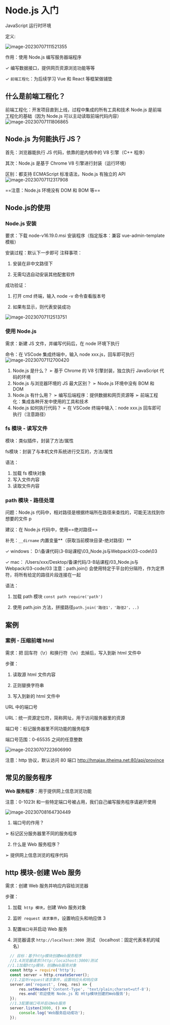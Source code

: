 # Node.js 入门

 JavaScript 运行时环境

定义:

![image-20230707111521355](./Typora-image/image-20230707111521355.png)

作用：使用 Node.js 编写服务器端程序

 ✓ 编写数据接口，提供网页资源浏览功能等等 

✓ `前端工程化`：为后续学习 Vue 和 React 等框架做铺垫 

## 什么是前端工程化？

前端工程化：开发项目直到上线，过程中集成的所有工具和技术 Node.js 是前端工程化的基础（因为 Node.js 可以主动读取前端代码内容）![image-20230707111806865](./Typora-image/image-20230707111806865.png)

## Node.js 为何能执行 JS？

首先：浏览器能执行 JS 代码，依靠的是内核中的 V8 引擎（C++ 程序）

 其次：Node.js 是基于 Chrome V8 引擎进行封装（运行环境） 

区别：都支持 ECMAScript 标准语法，Node.js 有独立的 API![image-20230707112317908](./Typora-image/image-20230707112317908.png)

==注意：Node.js 环境没有 DOM 和 BOM 等==

## Node.js的使用

### Node.js 安装

要求：下载 node-v16.19.0.msi 安装程序（指定版本：兼容 vue-admin-template 模板） 

安装过程：默认下一步即可 注释事项： 

1. 安装在非中文路径下

2.  无需勾选自动安装其他配套软件

成功验证： 

1. 打开 cmd 终端，输入 node -v 命令查看版本号 

2. 如果有显示，则代表安装成功

![image-20230707112513751](./Typora-image/image-20230707112513751.png)

### 使用 Node.js

需求：新建 JS 文件，并编写代码后，在 node 环境下执行 

命令：在 VSCode 集成终端中，输入 node xxx.js，回车即可执行![image-20230707112700420](./Typora-image/image-20230707112700420.png)

1. Node.js 是什么？ 
➢ 基于 Chrome 的 V8 引擎封装，独立执行 JavaScript 代码的环境 
2. Node.js 与浏览器环境的 JS 最大区别？ 
➢ Node.js 环境中没有 BOM 和 DOM
3. Node.js 有什么用？ 
➢ 编写后端程序：提供数据和网页资源等
➢ 前端工程化：集成各种开发中使用的工具和技术 
4. Node.js 如何执行代码？
➢ 在 VSCode 终端中输入：node xxx.js 回车即可执行（注意路径）

### fs 模块 - 读写文件

模块：类似插件，封装了方法/属性 

fs模块：封装了与本机文件系统进行交互的，方法/属性 

语法： 

1. 加载 fs 模块对象 
2. 写入文件内容 
3. 读取文件内容

### path 模块 - 路径处理

问题：Node.js 代码中，相对路径是根据终端所在路径来查找的，可能无法找到你想要的文件 p

建议：在 Node.js 代码中，使用==绝对路径== 

补充：`__dirname` 内置变量**（获取当前模块目录-绝对路径）** 

✓ windows： D:\备课代码\3-B站课程\03_Node.js与Webpack\03-code\03

 ✓ mac： /Users/xxx/Desktop/备课代码/3-B站课程/03_Node.js与Webpack/03-code/03 注意：path.join() 会使用特定于平台的分隔符，作为定界符，将所有给定的路径片段连接在一起

 语法：

1. 加载 path 模块 `const path require('path')`

2. 使用 path.join 方法，拼接路径`path.join('路径1'，'路径2'，..)`

## 案例

### 案例 - 压缩前端 html

需求：把 回车符（\r）和换行符（\n）去掉后，写入到新 html 文件中 

步骤： 

1. 读取源 html 文件内容 

2. 正则替换字符串 
3. 写入到新的 html 文件中

URL 中的端口号

 URL：统一资源定位符，简称网址，用于访问服务器里的资源 

端口号：标记服务器里不同功能的服务程序

端口号范围：0-65535 之间的任意整数 

![image-20230707223606990](./Typora-image/image-20230707223606990-1688740568272-1.png)

注意：http 协议，默认访问 80 端口 http://hmajax.itheima.net:80/api/province

## 常见的服务程序

 **Web 服务程序**：用于提供网上信息浏览功能 

注意：0-1023t 和一些特定端口号被占用，我们自己编写服务程序请避开使用

![image-20230708164730449](./Typora-image/image-20230708164730449.png)

1. 端口号的作用？

 ➢ 标记区分服务器里不同的服务程序 

2. 什么是 Web 服务程序？ 

➢ 提供网上信息浏览的程序代码

## http 模块-创建 Web 服务

需求：创建 Web 服务并响应内容给浏览器 

步骤：

1. 加载` http 模块`，创建 Web 服务对象 

2. 监听` request 请求事件`，设置响应头和响应体 3
3. 配置`端口号`并启动 Web 服务 

4. 浏览器请求 `http://localhost:3000 `测试 （localhost：固定代表本机的域名）
 ```js
   // 目标：基于http模块创建Web服务程序
   //1.4浏览器请求(http:/loca1host:3000)测试
  //1.1加载http模块，创建Web服务对象
   const http = require('http');
   const server = http.createServer();
   //1.2监听request请求事件，设置响应头和响应体
   server.on('request', (req, res) => {
       res.setHeader('Content-Type', 'text/plain;charset=utf-8');
       res.end('欢迎使用 Node.js 和 Http模块创建的Web服务');
   });
   //1.3配置端口号并启动Web服务
   server.listen(3000, () => {
       console.log('Web服务启动成功');
   });
 ```

   